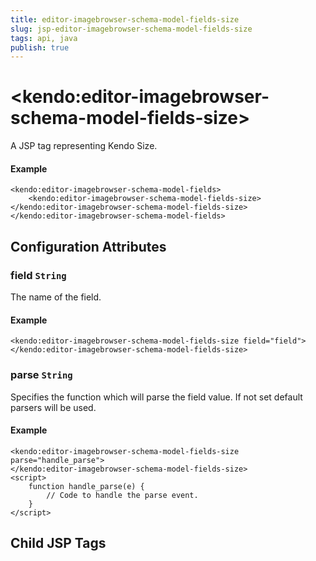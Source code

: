 ```yaml
---
title: editor-imagebrowser-schema-model-fields-size
slug: jsp-editor-imagebrowser-schema-model-fields-size
tags: api, java
publish: true
---
```


# \<kendo:editor-imagebrowser-schema-model-fields-size\>
A JSP tag representing Kendo Size.

#### Example
    <kendo:editor-imagebrowser-schema-model-fields>
        <kendo:editor-imagebrowser-schema-model-fields-size></kendo:editor-imagebrowser-schema-model-fields-size>
    </kendo:editor-imagebrowser-schema-model-fields>


## Configuration Attributes


### field `String`

The name of the field.

#### Example
    <kendo:editor-imagebrowser-schema-model-fields-size field="field">
    </kendo:editor-imagebrowser-schema-model-fields-size>



### parse `String`

Specifies the function which will parse the field value. If not set default parsers will be used.

#### Example
    <kendo:editor-imagebrowser-schema-model-fields-size parse="handle_parse">
    </kendo:editor-imagebrowser-schema-model-fields-size>
    <script>
        function handle_parse(e) {
            // Code to handle the parse event.
        }
    </script>



## Child JSP Tags
 
